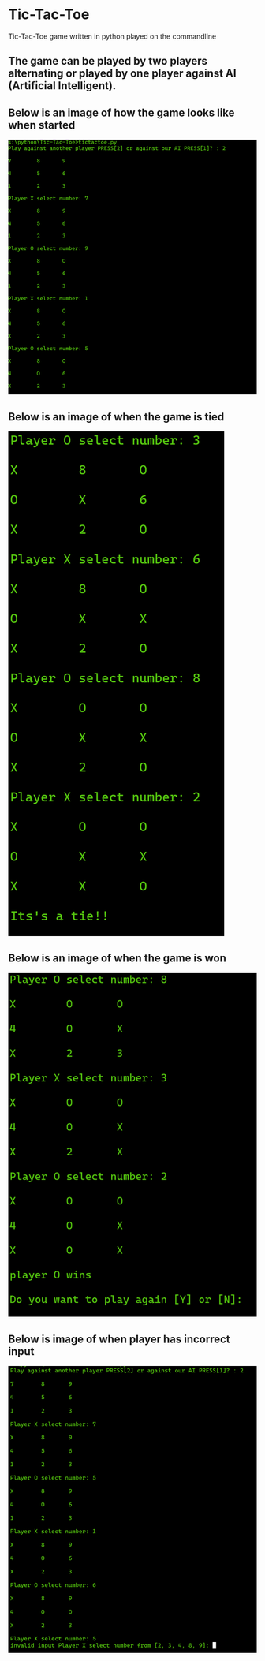 # Tic-Tac-Toe
Tic-Tac-Toe game written in python played on the commandline

## The game can be played by two players alternating or played by one player against AI (Artificial Intelligent).
## Below is an image of how the game looks like when started
![Image of game starting point](/imgs/game%20start.png)
## Below is an image of when the game is tied
![when there is a tie in the game](/imgs/tie%20game.png)
## Below is an image of when the game is won
![when game is won](/imgs/winner%20game.png)
## Below is image of when player has incorrect input
![incorrect input in game](/imgs/incorrect%20input.png)